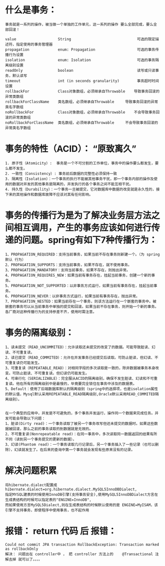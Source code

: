 # 什么是事务：
    事务就是一系列的操作，被当做一个单独的工作单元，这一系列的操作 要么全部完成，要么全部回滚！
    
    value	                String	                            可选的限定描述符，指定使用的事务管理器
    propagation	            enum: Propagation	                可选的事务传播行为设置
    isolation	            enum: Isolation	                    可选的事务隔离级别设置
    readOnly	            boolean	                            读写或只读事务，默认读写
    timeout	                int (in seconds granularity)	    事务超时时间设置
    rollbackFor	            Class对象数组，必须继承自Throwable	导致事务回滚的异常类数组
    rollbackForClassName	类名数组，必须继承自Throwable	    导致事务回滚的异常类名字数组
    noRollbackFor       	Class对象数组，必须继承自Throwable	不会导致事务回滚的异常类数组
    noRollbackForClassName	类名数组，必须继承自Throwable	    不会导致事务回滚的异常类名字数组
    
 # 事务的特性（ACID）： “原致离久”
    1. 原子性（Atomicity）:  事务是一个不可分割的工作单位，事务中的操作要么都发生，要么都不发生。
    2. 一致性（Consistency）: 事务前后数据的完整性必须保持一致
    3. 隔离性（Isolation）：一个事务的执行不能被其他事务干扰，即一个事务内部的操作及使用的数据对并发的其他事务是隔离的，并发执行的各个事务之间不能互相干扰。
    4. 持久性（Durability）：一个事务一旦被提交，它对数据库中数据的改变就是永久性的，接下来的其他操作和数据库故障不应该对其有任何影响。
    
# 事务的传播行为是为了解决业务层方法之间相互调用，产生的事务应该如何进行传递的问题。spring有如下7种传播行为：
    1、PROPAGATION_REQUIRED：支持当前事务，如果当前不存在事务则新建一个。（为 spring 默认 行为）
    2、PROPAGATION_SUPPORTS：支持当前事务，如果不存在，就不使用事务。
    3、PROPAGATION_MANDATORY：支持当前事务，如果不存在，则抛出异常。
    4、PROPAGATION_REQUIRES_NEW：如果当前有事务存在，挂起当前事务，创建一个新的事务。
    5、PROPAGATION_NOT_SUPPORTED：以非事务方式运行，如果当前有事务存在，挂起当前事务。
    6、PROPAGATION_NEVER：以非事务方式运行，如果当前有事务存在，抛出异常。
    7、PROPAGATION_NESTED：如果当前存在一个事务，则该方法运行在一个嵌套的事务中。被嵌套的事务可以从当前事务中单独的提交和回滚。如果当前不存在事务，则开始一个新的事务。各厂商对这种传播行为的支持参差不齐，使用时需注意。 
    
# 事务的隔离级别：
    1、读未提交（READ_UNCOMMITED）：允许读取还未提交的改变了的数据。可能导致脏读、幻读、不可重复读。
    2、读已提交（READ_COMMITED）：允许在并发事务已经提交后读取。可防止脏读，但幻读、不可重复读仍可能发生。
    3、可重复读（REPEATABLE_READ）：对相同字段的多次读取是一致的，除非数据被事务本身改变。可防止脏读、不可重复读。但幻读仍可能发生。
    4、可串行化（SERIALIZABLE）：完全服从ACID的隔离级别，确保不发生脏读、幻读和不可重复读。他在所有的隔离级别中是最慢的，毕竟要完全锁住在事务中涉及的数据表。
    5、Default：使用了后端数据库默认的隔离级别（spring中的选择项，也是isolation属性的默认值，Mysql默认采用REPEATABLE_READ隔离级别,Oracle默认采用READ_COMMITED隔离级别）。


    在一个典型的应用中，并发是不可避免的，多个事务并发运行，操作同一个数据来完成任务。并发可能会导致以下问题：
    1、脏读(Dirty read)：一个事务读取了被另一个事务改写但还未提交的数据时。如果这些数据被回滚，那么之前的事务读取的到数据就是无效的。
    2、不可重复读(Nonrepeatable read)：在同一事务中，多次读取同一数据返回的结果有所不同（读到另一个事务提交的更新的数据）。
    3、幻读(Phantom read)：一个事务读取几行记录后，另一个事务插入了一些记录（也可以删除），幻读就发生了。在后来的查询中第一个事务就会发现有些原来没有的记录。
    
# 解决问题积累
    将hibernate.dialect配置成hibernate.dialect=org.hibernate.dialect.MySQL5InnoDBDialect,
    指定MYSQL建表的时候使用InnoDB引擎(支持事务安全),使用MySQL5InnoDBDialect方言在生成表结构的时候可以指定表的"ENGINE=InnoDB",
    而如果使用方言MySQL5Dialect,则在生成表结构的时候默认使用的是 ENGINE=MyISAM，该引擎不支持事务，即使程序中使用事务，也不起作用


    
# 报错：  return  代码  后 报错：
    Could not commit JPA transaction RollbackException: Transaction marked as rollbackOnly
    解决： 问题出在 controller中 ， 把 controller 方法上的    @Transactional 注解去掉 就可以了。。。。